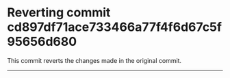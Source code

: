# Reverting commit cd897df71ace733466a77f4f6d67c5f95656d680

This commit reverts the changes made in the original commit.

---
